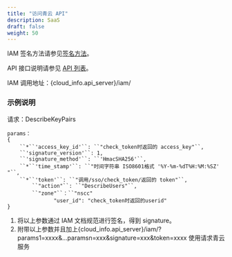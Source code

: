 ```yaml
---
title: "访问青云 API"
description: SaaS
draft: false
weight: 50
---
```


IAM 签名方法请参见[签名方法](/development_docs/api/signature/)。

API 接口说明请参见 [API 列表](/development_docs/api/command_list/instance/describe_instances/)。

IAM 调用地址：{cloud_info.api_server}/iam/

### 示例说明

请求：DescribeKeyPairs

```
params：
{
    ``*``'access_key_id'``: ``"check_token时返回的 access_key"``,
    ``'signature_version'``: 1, 
    ``'signature_method'``: ``'HmacSHA256'``,
    ``*``'time_stamp'``: ``"时间字符串 ISO8601格式 '%Y-%m-%dT%H:%M:%SZ' "``,
    ``*``'token'``: ``"调用/sso/check_token/返回的 token"``,
        ``"action"``: ``"DescribeUsers"``,
        ``"zone"``：``"nscc"
               "user_id": "check_token时返回的userid"
}
```

 1. 将以上参数通过 IAM 文档规范进行签名，得到 signature。
2. 附带以上参数并且加上{cloud_info.api_server}/iam/?params1=xxxx&...paramsn=xxx&signature=xxx&token=xxxx 使用请求青云服务

